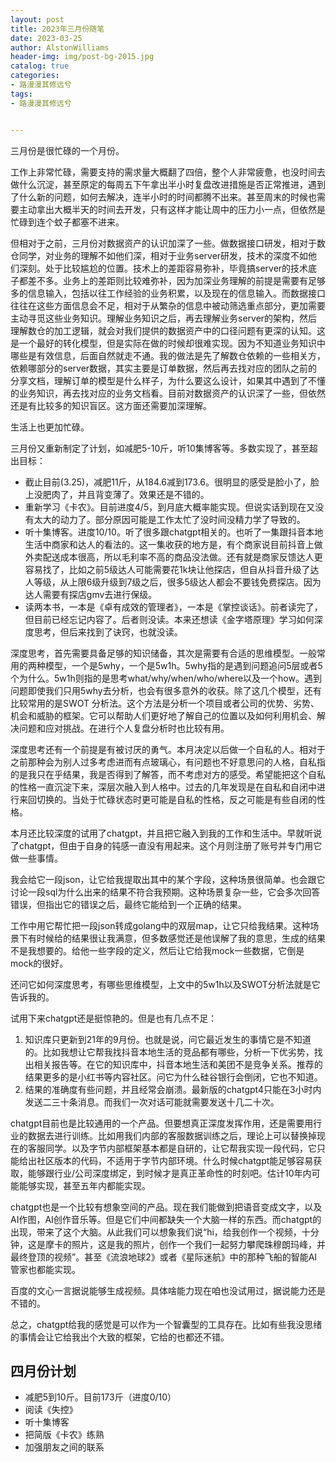 ```yaml
---
layout: post
title: 2023年三月份随笔
date: 2023-03-25
author: AlstonWilliams
header-img: img/post-bg-2015.jpg
catalog: true
categories:
- 路漫漫其修远兮
tags:
- 路漫漫其修远兮


---
```


三月份是很忙碌的一个月份。

工作上非常忙碌，需要支持的需求量大概翻了四倍，整个人非常疲惫，也没时间去做什么沉淀，甚至原定的每周五下午拿出半小时复盘改进措施是否正常推进，遇到了什么新的问题，如何去解决，连半小时的时间都腾不出来。甚至周末的时候也需要主动拿出大概半天的时间去开发，只有这样才能让周中的压力小一点，但依然是忙碌到连个蚊子都塞不进来。

但相对于之前，三月份对数据资产的认识加深了一些。做数据接口研发，相对于数仓同学，对业务的理解不如他们深，相对于业务server研发，技术的深度不如他们深刻。处于比较尴尬的位置。技术上的差距容易弥补，毕竟搞server的技术底子都差不多。业务上的差距则比较难弥补，因为加深业务理解的前提是需要有足够多的信息输入，包括以往工作经验的业务积累，以及现在的信息输入。而数据接口往往在这些方面信息会不足，相对于从繁杂的信息中被动筛选重点部分，更加需要主动寻觅这些业务知识。理解业务知识之后，再去理解业务server的架构，然后理解数仓的加工逻辑，就会对我们提供的数据资产中的口径问题有更深的认知。这是一个最好的转化模型，但是实际在做的时候却很难实现。因为不知道业务知识中哪些是有效信息，后面自然就走不通。我的做法是先了解数仓依赖的一些相关方，依赖哪部分的server数据，其实主要是订单数据，然后再去找对应的团队之前的分享文档，理解订单的模型是什么样子，为什么要这么设计，如果其中遇到了不懂的业务知识，再去找对应的业务文档看。目前对数据资产的认识深了一些，但依然还是有比较多的知识盲区。这方面还需要加深理解。

生活上也更加忙碌。

三月份又重新制定了计划，如减肥5-10斤，听10集博客等。多数实现了，甚至超出目标：

- 截止目前(3.25)，减肥11斤，从184.6减到173.6。很明显的感受是脸小了，脸上没肥肉了，并且背变薄了。效果还是不错的。
- 重新学习《卡农》。目前进度4/5，到月底大概率能实现。但说实话到现在又没有太大的动力了。部分原因可能是工作太忙了没时间没精力学了导致的。
- 听十集博客。进度10/10。听了很多跟chatgpt相关的。也听了一集跟抖音本地生活中商家和达人的看法的。这一集收获的地方是，有个商家说目前抖音上做外卖配送成本很高，所以毛利率不高的商品没法做。还有就是商家反馈达人更容易找了，比如之前5级达人可能需要花1k块让他探店，但自从抖音升级了达人等级，从上限6级升级到7级之后，很多5级达人都会不要钱免费探店。因为达人需要有探店gmv去进行保级。
- 读两本书，一本是《卓有成效的管理者》，一本是《掌控谈话》。前者读完了，但目前已经忘记内容了。后者则没读。本来还想读《金字塔原理》学习如何深度思考，但后来找到了诀窍，也就没读。

深度思考，首先需要具备足够的知识储备，其次是需要有合适的思维模型。一般常用的两种模型，一个是5why，一个是5w1h。5why指的是遇到问题追问5层或者5个为什么。5w1h则指的是思考what/why/when/who/where以及一个how。遇到问题即使我们只用5why去分析，也会有很多意外的收获。除了这几个模型，还有比较常用的是SWOT 分析法。这个方法是分析一个项目或者公司的优势、劣势、机会和威胁的框架。它可以帮助人们更好地了解自己的位置以及如何利用机会、解决问题和应对挑战。在进行个人复盘分析时也比较有用。

深度思考还有一个前提是有被讨厌的勇气。本月决定以后做一个自私的人。相对于之前那种会为别人过多考虑进而有点玻璃心，有问题也不好意思问的人格，自私指的是我只在乎结果，我是否得到了解答，而不考虑对方的感受。希望能把这个自私的性格一直沉淀下来，深层次融入到人格中。过去的几年发现是在自私和自闭中进行来回切换的。当处于忙碌状态时更可能是自私的性格，反之可能是有些自闭的性格。

本月还比较深度的试用了chatgpt，并且把它融入到我的工作和生活中。早就听说了chatgpt，但由于自身的钝感一直没有用起来。这个月则注册了账号并专门用它做一些事情。

我会给它一段json，让它给我提取出其中的某个字段，这种场景很简单。也会跟它讨论一段sql为什么出来的结果不符合我预期。这种场景复杂一些，它会多次回答错误，但指出它的错误之后，最终它能给到一个正确的结果。

工作中用它帮忙把一段json转成golang中的双层map，让它只给我结果。这种场景下有时候给的结果很让我满意，但多数感觉还是他误解了我的意思，生成的结果不是我想要的。给他一些字段的定义，然后让它给我mock一些数据，它倒是mock的很好。

还问它如何深度思考，有哪些思维模型，上文中的5w1h以及SWOT分析法就是它告诉我的。

试用下来chatgpt还是挺惊艳的。但是也有几点不足：

1. 知识库只更新到21年的9月份。也就是说，问它最近发生的事情它是不知道的。比如我想让它帮我找抖音本地生活的竞品都有哪些，分析一下优劣势，找出相关报告等。在它的知识库中，抖音本地生活和美团不是竞争关系。推荐的结果更多的是小红书等内容社区。问它为什么硅谷银行会倒闭，它也不知道。
2. 结果的准确度有些问题，并且经常会崩溃。最新版的chatgpt4只能在3小时内发送二三十条消息。而我们一次对话可能就需要发送十几二十次。

chatgpt目前也是比较通用的一个产品。但要想真正深度发挥作用，还是需要用行业的数据去进行训练。比如用我们内部的客服数据训练之后，理论上可以替换掉现在的客服同学。以及字节内部框架基本都是自研的，让它帮我实现一段代码，它只能给出社区版本的代码，不适用于字节内部环境。什么时候chatgpt能足够容易获取，能够跟行业/公司深度绑定，到时候才是真正革命性的时刻吧。估计10年内可能能够实现，甚至五年内都能实现。

chatgpt也是一个比较有想象空间的产品。现在我们能做到把语音变成文字，以及AI作图，AI创作音乐等。但是它们中间都缺失一个大脑一样的东西。而chatgpt的出现，带来了这个大脑。从此我们可以想象我们说“hi，给我创作一个视频，十分钟，这是摩卡的照片，这是我的照片，创作一个我们一起努力攀爬珠穆朗玛峰，并最终登顶的视频”。甚至《流浪地球2》或者《星际迷航》中的那种飞船的智能AI管家也都能实现。

百度的文心一言据说能够生成视频。具体啥能力现在咱也没试用过，据说能力还是不错的。

总之，chatgpt给我的感觉是可以作为一个智囊型的工具存在。比如有些我没思绪的事情会让它给我出个大致的框架，它给的也都还不错。

## 四月份计划
- 减肥5到10斤。目前173斤（进度0/10）
- 阅读《失控》
- 听十集博客
- 把简版《卡农》练熟
- 加强朋友之间的联系
